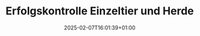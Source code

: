 ---
title: Erfolgskontrolle Einzeltier und Herde
linkTitle: Erfolgskontrolle Einzeltier und Herde
date: 2025-02-07T16:01:39+01:00
draft: false
no_list: true
type: docs
weight: 60
---